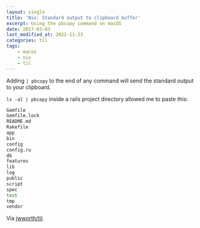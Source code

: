 ```yaml
---
layout: single
title: 'Nix: Standard output to clipboard buffer'
excerpt: Using the pbcopy command on macOS
date: 2017-03-03
last_modified_at: 2022-11-23
categories: til
tags:
    - macos
    - nix
    - til
---
```


Adding `| pbcopy` to the end of any command will send the standard output
to your clipboard.

`ls -al | pbcopy` inside a rails project directory allowed me to paste this:

```bash
Gemfile
Gemfile.lock
README.md
Rakefile
app
bin
config
config.ru
db
features
lib
log
public
script
spec
test
tmp
vendor
```

Via [jwworth/til](https://github.com/jwworth/til).

